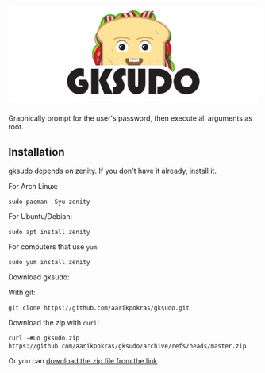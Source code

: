 <div align = "center">
  
  # <img alt = "gksudo" src = "/img/gksudo_log-crop.png" style = "width:700px;" />

</div>
Graphically prompt for the user's password, then execute all arguments as root.

## Installation
gksudo depends on zenity. If you don't have it already, install it.

For Arch Linux:
```console
sudo pacman -Syu zenity
```
For Ubuntu/Debian:
```console
sudo apt install zenity
```
For computers that use `yum`:
```console
sudo yum install zenity
```

Download gksudo:

With git:
```console
git clone https://github.com/aarikpokras/gksudo.git
```
Download the zip with `curl`:
```console
curl -#Lo gksudo.zip https://github.com/aarikpokras/gksudo/archive/refs/heads/master.zip
```
Or you can [download the zip file from the link](https://github.com/aarikpokras/gksudo/archive/refs/heads/master.zip).
